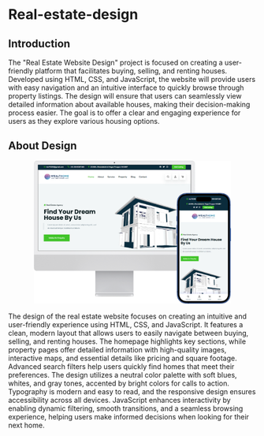 # Real-estate-design

<h2>Introduction</h2>
<p>The "Real Estate Website Design" project is focused on creating a user-friendly platform that facilitates buying, selling, and renting houses. Developed using HTML, CSS, and JavaScript, the website will provide users with easy navigation and an intuitive interface to quickly browse through property listings. The design will ensure that users can seamlessly view detailed information about available houses, making their decision-making process easier. The goal is to offer a clear and engaging experience for users as they explore various housing options.</p>

<h2>About Design</h2>
<p align="center">
  <img src="phone and desktop.png" width=400px />
</p>
<p>The design of the real estate website focuses on creating an intuitive and user-friendly experience using HTML, CSS, and JavaScript. It features a clean, modern layout that allows users to easily navigate between buying, selling, and renting houses. The homepage highlights key sections, while property pages offer detailed information with high-quality images, interactive maps, and essential details like pricing and square footage. Advanced search filters help users quickly find homes that meet their preferences. The design utilizes a neutral color palette with soft blues, whites, and gray tones, accented by bright colors for calls to action. Typography is modern and easy to read, and the responsive design ensures accessibility across all devices. JavaScript enhances interactivity by enabling dynamic filtering, smooth transitions, and a seamless browsing experience, helping users make informed decisions when looking for their next home.</p>
